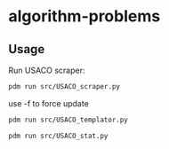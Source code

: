 # algorithm-problems

## Usage

Run USACO scraper:

```bash
pdm run src/USACO_scraper.py
```
use -f to force update

```bash
pdm run src/USACO_templator.py
```

```bash
pdm run src/USACO_stat.py
```


